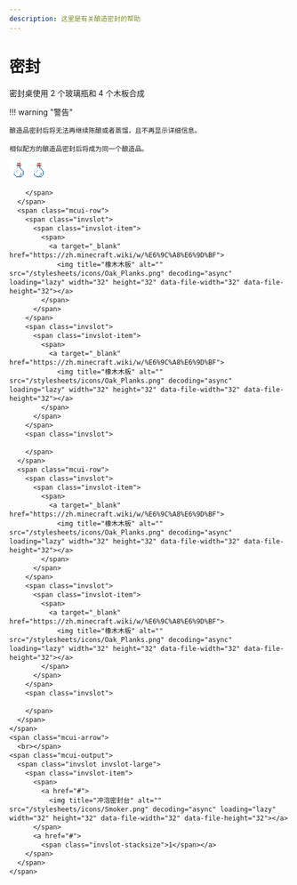 ```yaml
---
description: 这里是有关酿造密封的帮助
---
```


# 密封

密封桌使用 2 个玻璃瓶和 4 个木板合成

!!! warning "警告"
	
	酿造品密封后将无法再继续陈酿或者蒸馏，且不再显示详细信息。
	
	相似配方的酿造品密封后将成为同一个酿造品。

<div>
  <span class="mcui mcui-Crafting_Table">
    <span class="mcui-input">
      <span class="mcui-row">
        <span class="invslot">
		  <span class="invslot-item">
            <span>
              <a target="_blank" href="https://zh.minecraft.wiki/w/%E7%8E%BB%E7%92%83%E7%93%B6">
                <img title="玻璃瓶" alt="" src="/stylesheets/icons/Glass_Bottle.png" decoding="async" loading="lazy" width="32" height="32" data-file-width="32" data-file-height="32"></a>
            </span>
          </span>
		</span>
        <span class="invslot">
		  <span class="invslot-item">
            <span>
              <a target="_blank" href="https://zh.minecraft.wiki/w/%E7%8E%BB%E7%92%83%E7%93%B6">
                <img title="玻璃瓶" alt="" src="/stylesheets/icons/Glass_Bottle.png" decoding="async" loading="lazy" width="32" height="32" data-file-width="32" data-file-height="32"></a>
            </span>
          </span>
		</span>
        <span class="invslot">
		
		</span>
      </span>
      <span class="mcui-row">
        <span class="invslot">
		  <span class="invslot-item">
            <span>
              <a target="_blank" href="https://zh.minecraft.wiki/w/%E6%9C%A8%E6%9D%BF">
                <img title="橡木木板" alt="" src="/stylesheets/icons/Oak_Planks.png" decoding="async" loading="lazy" width="32" height="32" data-file-width="32" data-file-height="32"></a>
            </span>
          </span>
		</span>
        <span class="invslot">
          <span class="invslot-item">
            <span>
              <a target="_blank" href="https://zh.minecraft.wiki/w/%E6%9C%A8%E6%9D%BF">
                <img title="橡木木板" alt="" src="/stylesheets/icons/Oak_Planks.png" decoding="async" loading="lazy" width="32" height="32" data-file-width="32" data-file-height="32"></a>
            </span>
          </span>
        </span>
        <span class="invslot">
		
		</span>
      </span>
      <span class="mcui-row">
        <span class="invslot">
		  <span class="invslot-item">
            <span>
              <a target="_blank" href="https://zh.minecraft.wiki/w/%E6%9C%A8%E6%9D%BF">
                <img title="橡木木板" alt="" src="/stylesheets/icons/Oak_Planks.png" decoding="async" loading="lazy" width="32" height="32" data-file-width="32" data-file-height="32"></a>
            </span>
          </span>
		</span>
        <span class="invslot">
		  <span class="invslot-item">
            <span>
              <a target="_blank" href="https://zh.minecraft.wiki/w/%E6%9C%A8%E6%9D%BF">
                <img title="橡木木板" alt="" src="/stylesheets/icons/Oak_Planks.png" decoding="async" loading="lazy" width="32" height="32" data-file-width="32" data-file-height="32"></a>
            </span>
          </span>
		</span>
        <span class="invslot">
		
		</span>
      </span>
    </span>
    <span class="mcui-arrow">
      <br></span>
    <span class="mcui-output">
      <span class="invslot invslot-large">
        <span class="invslot-item">
          <span>
            <a href="#">
              <img title="冲泡密封台" alt="" src="/stylesheets/icons/Smoker.png" decoding="async" loading="lazy" width="32" height="32" data-file-width="32" data-file-height="32"></a>
          </span>
          <a href="#">
            <span class="invslot-stacksize">1</span></a>
        </span>
      </span>
    </span>
  </span>
</div>